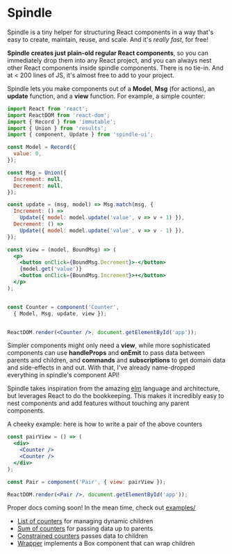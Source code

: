 # Spindle

Spindle is a tiny helper for structuring React components in a way that's easy
to create, maintain, reuse, and scale. And it's _really fast_, for free!

**Spindle creates just plain-old regular React components**, so you can
immediately drop them into any React project, and you can always nest other
React components inside spindle components. There is no tie-in. And at < 200
lines of JS, it's almost free to add to your project.

Spindle lets you make components out of a **Model**, **Msg** (for actions), an
**update** function, and a **view** function. For example, a simple counter:

```jsx
import React from 'react';
import ReactDOM from 'react-dom';
import { Record } from 'immutable';
import { Union } from 'results';
import { component, Update } from 'spindle-ui';

const Model = Record({
  value: 0,
});

const Msg = Union({
  Increment: null,
  Decrement: null,
});

const update = (msg, model) => Msg.match(msg, {
  Increment: () =>
    Update({ model: model.update('value', v => v + 1) }),
  Decrement: () =>
    Update({ model: model.update('value', v => v - 1) }),
});

const view = (model, BoundMsg) => (
  <p>
    <button onClick={BoundMsg.Decrement}>-</button>
    {model.get('value')}
    <button onClick={BoundMsg.Increment}>+</button>
  </p>
);


const Counter = component('Counter',
  { Model, Msg, update, view });


ReactDOM.render(<Counter />, document.getElementById('app'));
```

Simpler components might only need a **view**, while more sophisticated
components can use **handleProps** and **onEmit** to pass data between parents
and children, and **commands** and **subscriptions** to get domain data and
side-effects in and out. With that, I've already name-dropped everything in
spindle's component API!

Spindle takes inspiration from the amazing [elm](http://elm-lang.org/) language
and architecture, but leverages React to do the bookkeeping. This makes it
incredibly easy to nest components and add features without touching any parent
components.

A cheeky example: here is how to write a pair of the above counters

```jsx
const pairView = () => (
  <div>
    <Counter />
    <Counter />
  </div>
);

const Pair = component('Pair', { view: pairView });

ReactDOM.render(<Pair />, document.getElementById('app'));
```

Proper docs coming soon! In the mean time, check out [examples/](examples/)

- [List of counters](examples/n-counters) for managing dynamic children
- [Sum of counters](examples/sum-counters) for passing data up to parents
- [Constrained counters](examples/constrained-counters) passes data to children
- [Wrapper](examples/wrapper) implements a Box component that can wrap children
